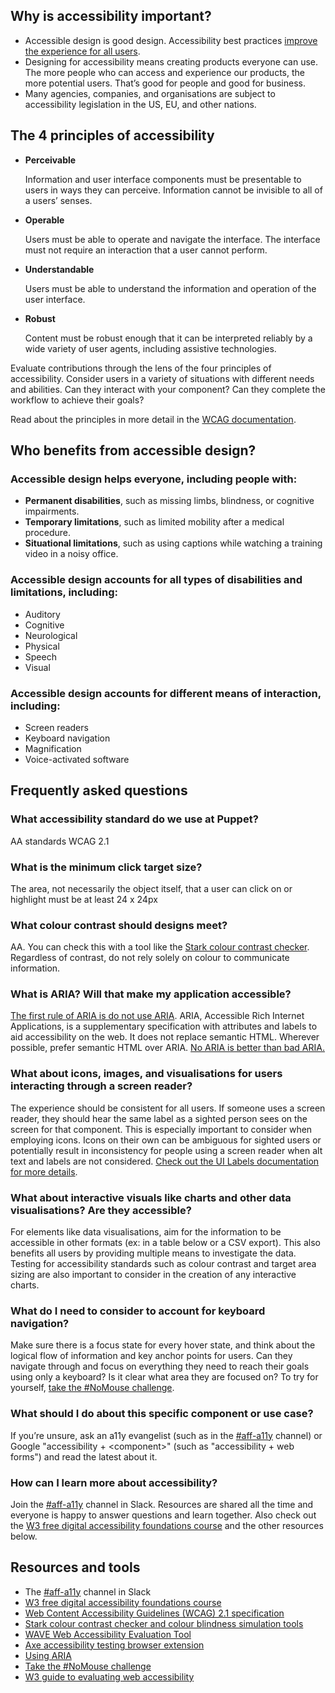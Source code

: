 ## Why is accessibility important?

- Accessible design is good design. Accessibility best practices [improve the experience for all users](https://www.w3.org/WAI/business-case/#groups).
- Designing for accessibility means creating products everyone can use. The more people who can access and experience our products, the more potential users. That’s good for people and good for business.
- Many agencies, companies, and organisations are subject to accessibility legislation in the US, EU, and other nations.

## The 4 principles of accessibility

- **Perceivable**

  Information and user interface components must be presentable to users in ways they can perceive. Information cannot be invisible to all of a users’ senses.

- **Operable**

  Users must be able to operate and navigate the interface. The interface must not require an interaction that a user cannot perform.

- **Understandable**

  Users must be able to understand the information and operation of the user interface.

- **Robust**

  Content must be robust enough that it can be interpreted reliably by a wide variety of user agents, including assistive technologies.

Evaluate contributions through the lens of the four principles of accessibility. Consider users in a variety of situations with different needs and abilities. Can they interact with your component? Can they complete the workflow to achieve their goals?

Read about the principles in more detail in the [WCAG documentation](https://www.w3.org/WAI/WCAG21/Understanding/intro#understanding-the-four-principles-of-accessibility).

## Who benefits from accessible design?

### Accessible design helps everyone, including people with:

- **Permanent disabilities**, such as missing limbs, blindness, or cognitive impairments.
- **Temporary limitations**, such as limited mobility after a medical procedure.
- **Situational limitations**, such as using captions while watching a training video in a noisy office.

### Accessible design accounts for all types of disabilities and limitations, including:

- Auditory
- Cognitive
- Neurological
- Physical
- Speech
- Visual

### Accessible design accounts for different means of interaction, including:

- Screen readers
- Keyboard navigation
- Magnification
- Voice-activated software

## Frequently asked questions

### What accessibility standard do we use at Puppet?

AA standards WCAG 2.1

### What is the minimum click target size?

The area, not necessarily the object itself, that a user can click on or highlight must be at least 24 x 24px

### What colour contrast should designs meet?

AA. You can check this with a tool like the [Stark colour contrast checker](https://www.getstark.co/). Regardless of contrast, do not rely solely on colour to communicate information.

### What is ARIA? Will that make my application accessible?

[The first rule of ARIA is do not use ARIA](https://www.w3.org/TR/using-aria/#rule1). ARIA, Accessible Rich Internet Applications, is a supplementary specification with attributes and labels to aid accessibility on the web. It does not replace semantic HTML. Wherever possible, prefer semantic HTML over ARIA. [No ARIA is better than bad ARIA.](https://developer.mozilla.org/en-US/docs/Web/Accessibility/ARIA)

### What about icons, images, and visualisations for users interacting through a screen reader?

The experience should be consistent for all users. If someone uses a screen reader, they should hear the same label as a sighted person sees on the screen for that component. This is especially important to consider when employing icons. Icons on their own can be ambiguous for sighted users or potentially result in inconsistency for people using a screen reader when alt text and labels are not considered. [Check out the UI Labels documentation for more details](https://docs.google.com/document/d/14lUYKUkQ9eljg4-Cxa1m2gD3zJTEZ1oObo3dt9IgSwg/edit?usp=sharing).

### What about interactive visuals like charts and other data visualisations? Are they accessible?

For elements like data visualisations, aim for the information to be accessible in other formats (ex: in a table below or a CSV export). This also benefits all users by providing multiple means to investigate the data. Testing for accessibility standards such as colour contrast and target area sizing are also important to consider in the creation of any interactive charts.

### What do I need to consider to account for keyboard navigation?

Make sure there is a focus state for every hover state, and think about the logical flow of information and key anchor points for users. Can they navigate through and focus on everything they need to reach their goals using only a keyboard? Is it clear what area they are focused on? To try for yourself, [take the #NoMouse challenge](https://www.nomouse.org/).

### What should I do about this specific component or use case?

If you’re unsure, ask an a11y evangelist (such as in the [#aff-a11y](https://puppet.slack.com/archives/CF8914CFM) channel) or Google "accessibility + &lt;component>" (such as "accessibility + web forms") and read the latest about it.

### How can I learn more about accessibility?

Join the [#aff-a11y](https://puppet.slack.com/archives/CF8914CFM) channel in Slack. Resources are shared all the time and everyone is happy to answer questions and learn together. Also check out the [W3 free digital accessibility foundations course](https://www.w3.org/WAI/fundamentals/foundations-course/) and the other resources below.

## Resources and tools

- The [#aff-a11y](https://puppet.slack.com/archives/CF8914CFM) channel in Slack
- [W3 free digital accessibility foundations course](https://www.w3.org/WAI/fundamentals/foundations-course/)
- [Web Content Accessibility Guidelines (WCAG) 2.1 specification](https://www.w3.org/TR/WCAG21/)
- [Stark colour contrast checker and colour blindness simulation tools](https://www.getstark.co/)
- [WAVE Web Accessibility Evaluation Tool](https://wave.webaim.org/)
- [Axe accessibility testing browser extension](https://www.deque.com/axe/)
- [Using ARIA](https://www.w3.org/TR/using-aria/)
- [Take the #NoMouse challenge](https://www.nomouse.org/)
- [W3 guide to evaluating web accessibility](https://www.w3.org/WAI/test-evaluate/)
